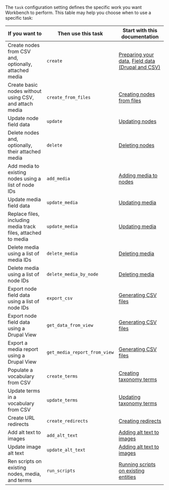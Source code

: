 The `task` configuration setting defines the specific work you want Workbench to perform. This table may help you choose when to use a specific task:


| If you want to | Then use this task | Start with this documentation |
| --- | --- | --- |
| Create nodes from CSV and, optionally, attached media | `create` | [Preparing your data](/islandora_workbench_docs/preparing_data/), [Field data (Drupal and CSV)](/islandora_workbench_docs/fields/) |
| Create basic nodes without using CSV, and attach media | `create_from_files` | [Creating nodes from files](/islandora_workbench_docs/creating_nodes_from_files/) |
| Update node field data | `update` | [Updating nodes](/islandora_workbench_docs/updating_nodes/) |
| Delete nodes and, optionally, their attached media | `delete` | [Deleting nodes](/islandora_workbench_docs/deleting_nodes/) |
| Add media to existing nodes using a list of node IDs | `add_media` | [Adding media to nodes](/islandora_workbench_docs/adding_media/) |
| Update media field data | `update_media` | [Updating media](/islandora_workbench_docs/updating_media/) |
| Replace files, including media track files, attached to media | `update_media` | [Updating media](/islandora_workbench_docs/updating_media/) |
| Delete media using a list of media IDs | `delete_media` | [Deleting media](/islandora_workbench_docs/deleting_media/#deleting-media-using-media-ids) |
| Delete media using a list of node IDs | `delete_media_by_node` | [Deleting media](/islandora_workbench_docs/deleting_media/#deleting-media-using-node-ids) |
| Export node field data using a list of node IDs | `export_csv` | [Generating CSV files](/islandora_workbench_docs/generating_csv_files/#csv-file-containing-field-data-for-existing-nodes) |
| Export node field data using a Drupal View | `get_data_from_view` | [Generating CSV files](/islandora_workbench_docs/generating_csv_files/#using-a-drupal-view-to-identify-content-to-export-as-csv) |
| Export a media report using a Drupal View | `get_media_report_from_view` | [Generating CSV files](/islandora_workbench_docs/generating_csv_files/#using-a-drupal-view-to-identify-content-to-export-as-csv) |
| Populate a vocabulary from CSV | `create_terms` | [Creating taxonomy terms](/islandora_workbench_docs/creating_taxonomy_terms/) |
| Update terms in a vocabulary from CSV | `update_terms` | [Updating taxonomy terms](/islandora_workbench_docs/updating_terms/) |
| Create URL redirects | `create_redirects` | [Creating redirects](/islandora_workbench_docs/redirects/) |
| Add alt text to images | `add_alt_text` | [Adding alt text to images](/islandora_workbench_docs/alt_text/) |
| Update image alt text | `update_alt_text` | [Adding alt text to images](/islandora_workbench_docs/alt_text/) |
| Ren scripts on existing nodes, media, and terms | `run_scripts` | [Running scripts on existing entities](/islandora_workbench_docs/running_scripts/) |